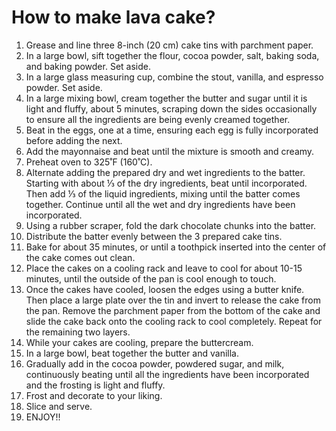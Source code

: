 # How to make lava cake? 

1. Grease and line three 8-inch (20 cm) cake tins with parchment paper.
2. In a large bowl, sift together the flour, cocoa powder, salt, baking soda, and baking powder. Set aside.
3. In a large glass measuring cup, combine the stout, vanilla, and espresso powder. Set aside.
4. In a large mixing bowl, cream together the butter and sugar until it is light and fluffy, about 5 minutes, scraping down the sides occasionally to ensure all the ingredients are being evenly creamed together.
5. Beat in the eggs, one at a time, ensuring each egg is fully incorporated before adding the next.
6. Add the mayonnaise and beat until the mixture is smooth and creamy.
7. Preheat oven to 325˚F (160˚C).
8. Alternate adding the prepared dry and wet ingredients to the batter. Starting with about ⅓ of the dry ingredients, beat until incorporated. Then add ⅓ of the liquid ingredients, mixing until the batter comes together. Continue until all the wet and dry ingredients have been incorporated.
9. Using a rubber scraper, fold the dark chocolate chunks into the batter.
10. Distribute the batter evenly between the 3 prepared cake tins.
11. Bake for about 35 minutes, or until a toothpick inserted into the center of the cake comes out clean.
12. Place the cakes on a cooling rack and leave to cool for about 10-15 minutes, until the outside of the pan is cool enough to touch.
13. Once the cakes have cooled, loosen the edges using a butter knife. Then place a large plate over the tin and invert to release the cake from the pan. Remove the parchment paper from the bottom of the cake and slide the cake back onto the cooling rack to cool completely. Repeat for the remaining two layers.
14. While your cakes are cooling, prepare the buttercream.
15. In a large bowl, beat together the butter and vanilla.
16. Gradually add in the cocoa powder, powdered sugar, and milk, continuously beating until all the ingredients have been incorporated and the frosting is light and fluffy.
17. Frost and decorate to your liking.
18. Slice and serve.
19. ENJOY!!